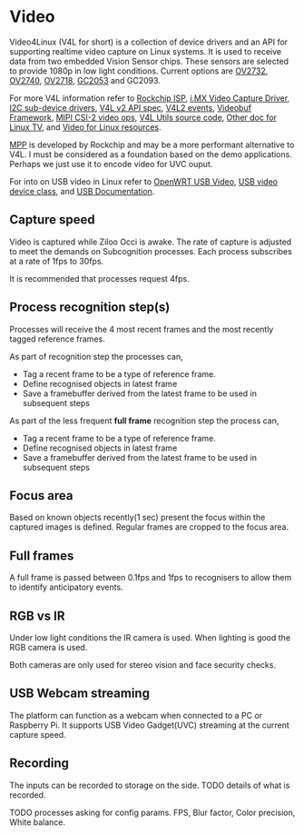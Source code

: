 # Video

Video4Linux (V4L for short) is a collection of device drivers and an API for supporting realtime video capture on Linux systems. It is used to receive data from two embedded Vision Sensor chips. These sensors are selected to provide 1080p in low light conditions. 
Current options are [OV2732](../../Hardware/datasheets/OmniVision_OV2732.pdf), [OV2740](../../Hardware/datasheets/OmniVision_OV2740.pdf), [OV2718](../../Hardware/datasheets/OmniVision_OV2718.pdf), [GC2053](../../Hardware/datasheets/AE-2M-3043_GC2053_CSP_Datasheet_Release_V11_20181212.pdf) and GC2093.

For more V4L information refer to 
[Rockchip ISP](https://linuxtv.org/downloads/v4l-dvb-apis/admin-guide/rkisp1.html#rockchip-image-signal-processor-rkisp1),
[i.MX Video Capture Driver](https://linuxtv.org/downloads/v4l-dvb-apis/admin-guide/imx.html#i-mx-video-capture-driver),
[I2C sub-device drivers](https://linuxtv.org/downloads/v4l-dvb-apis/driver-api/v4l2-subdev.html#i2c-sub-device-drivers),
[V4L v2 API spec](https://www.linuxtv.org/downloads/legacy/video4linux/API/V4L2_API/spec-single/v4l2.html),
[V4L2 events](https://linuxtv.org/downloads/v4l-dvb-apis/driver-api/v4l2-event.html#v4l2-events),
[Videobuf Framework](https://linuxtv.org/downloads/v4l-dvb-apis/driver-api/v4l2-videobuf.html#videobuf-framework),
[MIPI CSI-2 video ops](https://linuxtv.org/downloads/v4l-dvb-apis/driver-api/csi2.html#mipi-csi-2),
[V4L Utils source code](https://git.linuxtv.org/v4l-utils.git/tree),
[Other doc for Linux TV](https://linuxtv.org/downloads/v4l-dvb-apis/), 
and [Video for Linux resources](http://www.exploits.org/v4l/).

[MPP](https://github.com/rockchip-linux/mpp/tree/develop/doc/design) 
is developed by Rockchip and may be a more performant alternative to V4L.
I must be considered as a foundation based on the demo applications.
Perhaps we just use it to encode video for UVC ouput.

For into on USB video in Linux refer to [OpenWRT USB Video](https://oldwiki.archive.openwrt.org/doc/howto/usb.video), [USB video device class](https://en.wikipedia.org/wiki/USB_video_device_class), and [USB Documentation](https://www.usb.org/documents).


## Capture speed

Video is captured while Ziloo Occi is awake. The rate of capture is adjusted to meet the demands on Subcognition processes. Each process subscribes at a rate of 1fps to 30fps.

It is recommended that processes request 4fps.

## Process recognition step(s)

Processes will receive the 4 most recent frames and the most recently tagged reference frames.

As part of recognition step the processes can,

* Tag a recent frame to be a type of reference frame.
* Define recognised objects in latest frame
* Save a framebuffer derived from the latest frame to be used in subsequent steps 

As part of the less frequent **full frame** recognition step the process can,

* Tag a recent frame to be a type of reference frame.
* Define recognised objects in latest frame
* Save a framebuffer derived from the latest frame to be used in subsequent steps 


## Focus area

Based on known objects recently(1 sec) present the focus within the captured images is defined.
Regular frames are cropped to the focus area.


## Full frames

A full frame is passed between 0.1fps and 1fps to recognisers to allow them to identify anticipatory events.


## RGB vs IR

Under low light conditions the IR camera is used. When lighting is good the RGB camera is used.

Both cameras are only used for stereo vision and face security checks.

## USB Webcam streaming

The platform can function as a webcam when connected to a PC or Raspberry Pi.
It supports USB Video Gadget(UVC) streaming at the current capture speed.


## Recording

The inputs can be recorded to storage on the side.
TODO details of what is recorded.


TODO processes asking for config params. FPS, Blur factor, Color precision, White balance.
